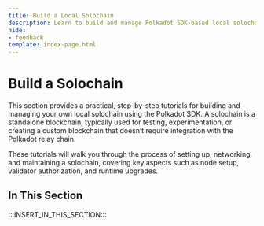```yaml
---
title: Build a Local Solochain
description: Learn to build and manage Polkadot SDK-based local solochains. Covers setup, networking, authorization, monitoring, and upgrades.
hide: 
- feedback
template: index-page.html
---
```


# Build a Solochain

This section provides a practical, step-by-step tutorials for building and managing your own local solochain using the Polkadot SDK. A solochain is a standalone blockchain, typically used for testing, experimentation, or creating a custom blockchain that doesn’t require integration with the Polkadot relay chain.

These tutorials will walk you through the process of setting up, networking, and maintaining a solochain, covering key aspects such as node setup, validator authorization, and runtime upgrades.

## In This Section

:::INSERT_IN_THIS_SECTION:::
